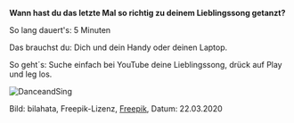**Wann hast du das letzte Mal so richtig zu deinem Lieblingssong getanzt?**

So lang dauert's: 5 Minuten

Das brauchst du: Dich und dein Handy oder deinen Laptop.

So geht´s: Suche einfach bei YouTube deine Lieblingssong, drück auf Play und leg los.

![DanceandSing](https://image.freepik.com/fotos-kostenlos/kreative-person-steht-sie-singt-und-tanzt-maedchen-haelt-linke-hand-auf-der-stirn-frau-hat-gruenen-stock-in-der-rechten-hand-sie-putzt-mit-spass_152404-4466.jpg)

Bild: bilahata, Freepik-Lizenz, [Freepik](https://de.freepik.com/fotos-premium/kreative-person-steht-sie-singt-und-tanzt-maedchen-haelt-linke-hand-auf-der-stirn-frau-hat-gruenen-stock-in-der-rechten-hand-sie-putzt-mit-spass_7212484.htm#page=1&query=dancing%20alone&position=5), Datum: 22.03.2020
